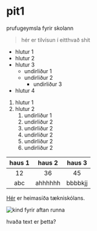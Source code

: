 # pit1
prufugeymsla fyrir skolann

> hér er tilvísun í eitthvað shit

- hlutur 1
- hlutur 2
- hlutur 3
    - undirliður 1
    - undirliður 2
        - undirliður 3
- hlutur 4

1. hlutur 1
1. hlutur 2
    1. undirliður 1
    1. undirliður 2
    1. undirliður 2
    1. undirliður 2
    1. undirliður 2 
    1. undirliður 2


haus 1 | haus 2 | haus 3 
:--: | :---: | :---: 
12 | 36 | 45
abc | ahhhhhh| bbbbkjj

[Hér](https://tskoli.is/) er heimasíða tækniskólans.

![kind fyrir aftan runna](IMG_3769.JPG)


hvaða text er þetta?
